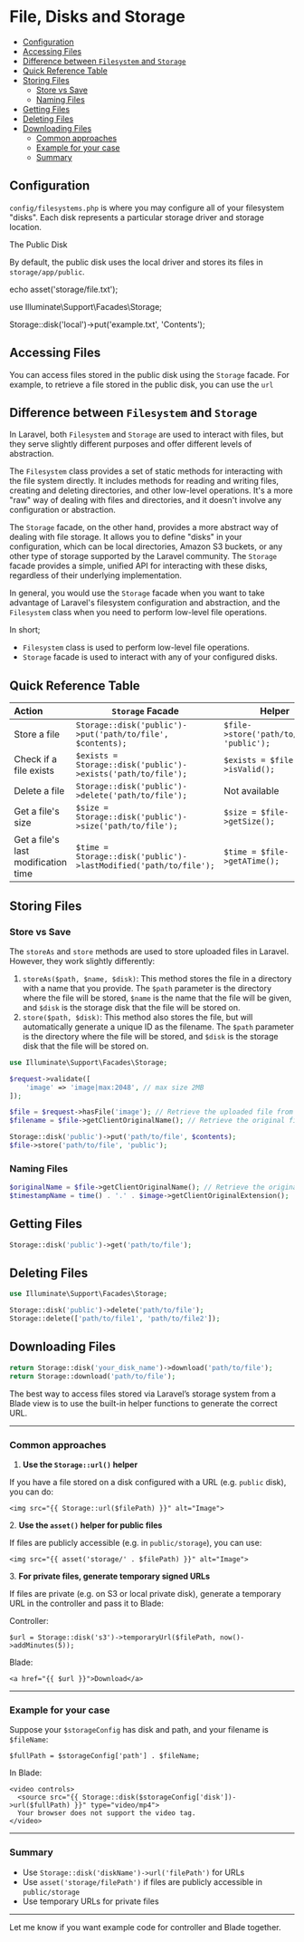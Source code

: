 # File, Disks and Storage

- [Configuration](#configuration)
- [Accessing Files](#accessing-files)
- [Difference between `Filesystem` and `Storage`](#difference-between-filesystem-and-storage)
- [Quick Reference Table](#quick-reference-table)
- [Storing Files](#storing-files)
   - [Store vs Save](#store-vs-save)
   - [Naming Files](#naming-files)
- [Getting Files](#getting-files)
- [Deleting Files](#deleting-files)
- [Downloading Files](#downloading-files)
   - [Common approaches](#common-approaches)
   - [Example for your case](#example-for-your-case)
   - [Summary](#summary)

<!-- When saving a file in Laravel, you always specify the directory path within the disk, but you don’t include the disk name as part of the path. -->
## Configuration

`config/filesystems.php` is where you may configure all of your filesystem
"disks". Each disk represents a particular storage driver and storage location.


The Public Disk

By default, the public disk uses the local driver and stores its files in
`storage/app/public`.

echo asset('storage/file.txt');


use Illuminate\Support\Facades\Storage;

Storage::disk('local')->put('example.txt', 'Contents');

## Accessing Files
You can access files stored in the public disk using the `Storage` facade. For
example, to retrieve a file stored in the public disk, you can use the `url`




## Difference between `Filesystem` and `Storage`

In Laravel, both `Filesystem` and `Storage` are used to interact with files, but
they serve slightly different purposes and offer different levels of
abstraction.

The `Filesystem` class provides a set of static methods for interacting with the
file system directly. It includes methods for reading and writing files,
creating and deleting directories, and other low-level operations. It's a more
"raw" way of dealing with files and directories, and it doesn't involve any
configuration or abstraction.

The `Storage` facade, on the other hand, provides a more abstract way of dealing
with file storage. It allows you to define "disks" in your configuration, which
can be local directories, Amazon S3 buckets, or any other type of storage
supported by the Laravel community. The `Storage` facade provides a simple,
unified API for interacting with these disks, regardless of their underlying
implementation.

In general, you would use the `Storage` facade when you want to take advantage
of Laravel's filesystem configuration and abstraction, and the `Filesystem`
class when you need to perform low-level file operations.

In short;

- `Filesystem` class is used to perform low-level file operations.
- `Storage` facade is used to interact with any of your configured disks.



## Quick Reference Table

| Action                              | `Storage` Facade                                                 | Helper                                    |
| :---------------------------------- | ---------------------------------------------------------------- | ----------------------------------------- |
| Store a file                        | `Storage::disk('public')->put('path/to/file', $contents);`       | `$file->store('path/to/file', 'public');` |
| Check if a file exists              | `$exists = Storage::disk('public')->exists('path/to/file');`     | `$exists = $file->isValid();`             |
| Delete a file                       | `Storage::disk('public')->delete('path/to/file');`               | Not available                             |
| Get a file's size                   | `$size = Storage::disk('public')->size('path/to/file');`         | `$size = $file->getSize();`               |
| Get a file's last modification time | `$time = Storage::disk('public')->lastModified('path/to/file');` | `$time = $file->getATime();`              |

## Storing Files

### Store vs Save

The `storeAs` and `store` methods are used to store uploaded files in Laravel.
However, they work slightly differently:

1. `storeAs($path, $name, $disk)`: This method <span
   class="txt-underline">stores the file in a directory with a name that you
   provide</span>. The `$path` parameter is the directory where the file will be
   stored, `$name` is the name that the file will be given, and `$disk` is the
   storage disk that the file will be stored on.
2. `store($path, $disk)`: This method also stores the file, but will <span
   class="txt-underline"> automatically generate a unique ID as the
   filename</span>. The `$path` parameter is the directory where the file will
   be stored, and `$disk` is the storage disk that the file will be stored on.

```php +torchlight-php
use Illuminate\Support\Facades\Storage;

$request->validate([
    'image' => 'image|max:2048', // max size 2MB
]);

$file = $request->hasFile('image'); // Retrieve the uploaded file from the request
$filename = $file->getClientOriginalName(); // Retrieve the original filename
```

```php +torchlight-php
Storage::disk('public')->put('path/to/file', $contents);
$file->store('path/to/file', 'public');
```

### Naming Files

```php +torchlight-php
$originalName = $file->getClientOriginalName(); // Retrieve the original filename
$timestampName = time() . '.' . $image->getClientOriginalExtension();
```


## Getting Files

```php +torchlight-php
Storage::disk('public')->get('path/to/file');
```



## Deleting Files

```php +torchlight-php
use Illuminate\Support\Facades\Storage;

Storage::disk('public')->delete('path/to/file');
Storage::delete(['path/to/file1', 'path/to/file2']);
```


## Downloading Files

```php +torchlight-php  
return Storage::disk('your_disk_name')->download('path/to/file');
return Storage::download('path/to/file');
```















The best way to access files stored via Laravel’s storage system from a Blade view is to use the built-in helper functions to generate the correct URL.

---

### Common approaches

1. **Use the `Storage::url()` helper**

If you have a file stored on a disk configured with a URL (e.g. `public` disk), you can do:

```
<img src="{{ Storage::url($filePath) }}" alt="Image">
```

2\. **Use the `asset()` helper for public files**

If files are publicly accessible (e.g. in `public/storage`), you can use:

```
<img src="{{ asset('storage/' . $filePath) }}" alt="Image">
```

3\. **For private files, generate temporary signed URLs**

If files are private (e.g. on S3 or local private disk), generate a temporary URL in the controller and pass it to Blade:

Controller:

```
$url = Storage::disk('s3')->temporaryUrl($filePath, now()->addMinutes(5));
```

Blade:

```
<a href="{{ $url }}">Download</a>
```

---

### Example for your case

Suppose your `$storageConfig` has disk and path, and your filename is `$fileName`:

```
$fullPath = $storageConfig['path'] . $fileName;
```

In Blade:

```
<video controls>
  <source src="{{ Storage::disk($storageConfig['disk'])->url($fullPath) }}" type="video/mp4">
  Your browser does not support the video tag.
</video>
```

---

### Summary

* Use `Storage::disk('diskName')->url('filePath')` for URLs
* Use `asset('storage/filePath')` if files are publicly accessible in `public/storage`
* Use temporary URLs for private files

---

Let me know if you want example code for controller and Blade together.
